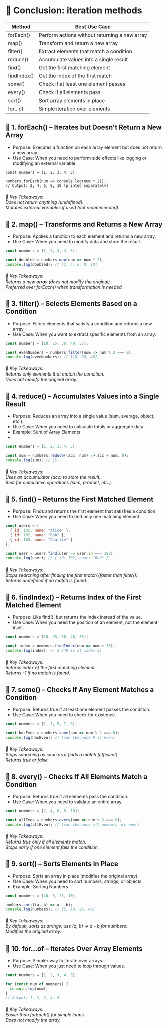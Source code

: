 # 🎯 Conclusion:  iteration methods
<h6> 

| Method| 	Best Use Case| 
|-----------|------------------|
| forEach()| 	Perform actions without returning a new array| 
| map()	| Transform and return a new array| 
| filter()	| Extract elements that match a condition| 
| reduce()| 	Accumulate values into a single result| 
| find()| 	Get the first matching element| 
| findIndex()| 	Get the index of the first match| 
| some()| 	Check if at least one element passes| 
| every()| 	Check if all elements pass| 
| sort()| 	Sort array elements in place| 
| for...of| 	Simple iteration over elements| 



</h6>

## 📌 1. forEach() – Iterates but Doesn't Return a New Array
- Purpose: Executes a function on each array element but does not return a new array.
- Use Case: When you need to perform side effects like logging or modifying an external variable.
 
``` 
const numbers = [1, 2, 3, 4, 5];

numbers.forEach(num => console.log(num * 2)); 
// Output: 2, 4, 6, 8, 10 (printed separately)
```

<h6> 
🚀 Key Takeaways: <br> 
Does not return anything (undefined). <br> 
Mutates external variables if used (not recommended). <br> 
  
</h6>

## 📌 2. map() – Transforms and Returns a New Array
- Purpose: Applies a function to each element and returns a new array.
- Use Case: When you need to modify data and store the result.
 

```js
const numbers = [1, 2, 3, 4, 5];

const doubled = numbers.map(num => num * 2);
console.log(doubled); // [2, 4, 6, 8, 10]
```
<h6> 
🚀 Key Takeaways: <br> 
Returns a new array (does not modify the original). <br> 
Preferred over forEach() when transformation is needed. <br> 
</h6>


## 📌 3. filter() – Selects Elements Based on a Condition
- Purpose: Filters elements that satisfy a condition and returns a new array.
- Use Case: When you want to extract specific elements from an array.
 
```js
const numbers = [10, 25, 30, 40, 55];

const evenNumbers = numbers.filter(num => num % 2 === 0);
console.log(evenNumbers); // [10, 30, 40]
```
<h6>
🚀 Key Takeaways: <br> 
Returns only elements that match the condition. <br> 
Does not modify the original array. <br> 
</h6>

## 📌 4. reduce() – Accumulates Values into a Single Result
- Purpose: Reduces an array into a single value (sum, average, object, etc.).
- Use Case: When you need to calculate totals or aggregate data.
-  Example: Sum of Array Elements:
-  
```js
const numbers = [1, 2, 3, 4, 5];

const sum = numbers.reduce((acc, num) => acc + num, 0);
console.log(sum); // 15
```
<h6> 
🚀 Key Takeaways: <br> 
Uses an accumulator (acc) to store the result. <br> 
Best for cumulative operations (sum, product, etc.). <br> 
</h6>

## 📌 5. find() – Returns the First Matched Element
- Purpose: Finds and returns the first element that satisfies a condition.
- Use Case: When you need to find only one matching element.
 
```js
const users = [
  { id: 101, name: "Alice" },
  { id: 102, name: "Bob" },
  { id: 103, name: "Charlie" }
];

const user = users.find(user => user.id === 102);
console.log(user); // { id: 102, name: "Bob" }
```
<h6> 
🚀 Key Takeaways: <br> 
Stops searching after finding the first match (faster than filter()). <br> 
Returns undefined if no match is found. <br> 
</h6>

## 📌 6. findIndex() – Returns Index of the First Matched Element
- Purpose: Like find(), but returns the index instead of the value.
- Use Case: When you need the position of an element, not the element itself.
 
```js
const numbers = [10, 25, 30, 40, 55];

const index = numbers.findIndex(num => num > 30);
console.log(index); // 3 (40 is at index 3)
```

<h6> 
🚀 Key Takeaways: <br> 
Returns index of the first matching element. <br> 
Returns -1 if no match is found. <br> 
</h6>

## 📌 7. some() – Checks If Any Element Matches a Condition
- Purpose: Returns true if at least one element passes the condition.
- Use Case: When you need to check for existence.
 
```js
const numbers = [1, 3, 5, 7, 8];

const hasEven = numbers.some(num => num % 2 === 0);
console.log(hasEven); // true (because 8 is even)
```
<h6> 
🚀 Key Takeaways:<br> 
Stops searching as soon as it finds a match (efficient).<br> 
Returns true or false.<br> 
</h6>

## 📌 8. every() – Checks If All Elements Match a Condition
- Purpose: Returns true if all elements pass the condition.
- Use Case: When you need to validate an entire array.
 
```js
const numbers = [2, 4, 6, 8, 10];

const allEven = numbers.every(num => num % 2 === 0);
console.log(allEven); // true (because all numbers are even)
```

<h6> 
🚀 Key Takeaways: <br> 
Returns true only if all elements match. <br> 
Stops early if one element fails the condition. <br> 
</h6>

## 📌 9. sort() – Sorts Elements in Place
- Purpose: Sorts an array in place (modifies the original array).
- Use Case: When you need to sort numbers, strings, or objects.
-  Example: Sorting Numbers

```js
const numbers = [40, 5, 25, 10];

numbers.sort((a, b) => a - b);
console.log(numbers); // [5, 10, 25, 40]
```

<h6> 
🚀 Key Takeaways: <br> 
By default, sorts as strings; use (a, b) => a - b for numbers. <br> 
Modifies the original array. <br> 
</h6>

## 📌 10. for...of – Iterates Over Array Elements
- Purpose: Simpler way to iterate over arrays.
- Use Case: When you just need to loop through values.
 
```js
const numbers = [1, 2, 3, 4, 5];

for (const num of numbers) {
  console.log(num); 
}
// Output: 1, 2, 3, 4, 5
```

<h6> 
🚀 Key Takeaways: <br>  
Easier than forEach() for simple loops.<br>  
Does not modify the array. <br> 
</h6>
